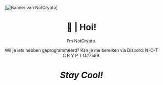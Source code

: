 [![Banner van NotCrypto]("https://github.com/NotCrypto/NotCrypto/raw/master/images/sevn-format.svg")]
<h1 align='center'> 👋 | Hoi!</h1>
<p align='center'>
I'm NotCrypto.
</p>
<p align='center'>Wil je iets hebben geprogrammeerd? Kan je me bereiken via Discord: N-O-T  C R Y P T O#7589</a>.</p>

<h1 align='center'><i>Stay Cool!</i></h1